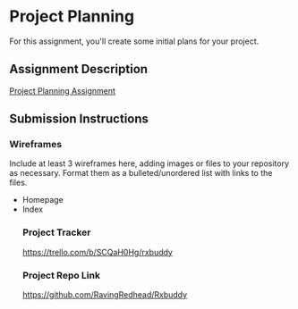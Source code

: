 # Project Planning
For this assignment, you'll create some initial plans for your project.

## Assignment Description
[Project Planning Assignment](https://education.launchcode.org/liftoff/modules/assignments/project-planning)

## Submission Instructions

### Wireframes

Include at least 3 wireframes here, adding images or files to your repository as necessary. Format them as a bulleted/unordered list with links to the files.

<ul>
  <li>Homepage</li>
  <li>Index</li>
  

### Project Tracker

https://trello.com/b/SCQaH0Hg/rxbuddy

### Project Repo Link

https://github.com/RavingRedhead/Rxbuddy
